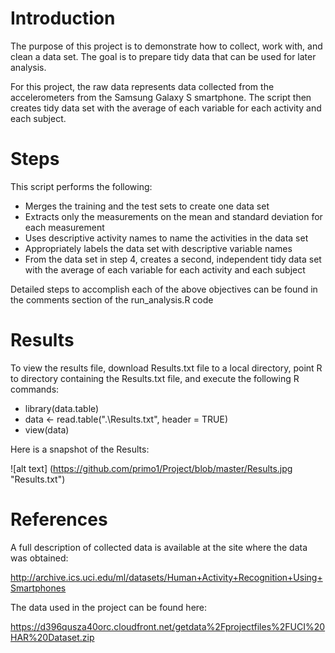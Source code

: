 
# Introduction

The purpose of this project is to demonstrate how to collect, work with, and clean a data set. The goal is to prepare tidy data that can be used for later analysis.  

For this project, the raw data represents data collected from the accelerometers from the Samsung Galaxy S smartphone. The script then creates tidy data set with 
the average of each variable for each activity and each subject.


# Steps

This script performs the following:

* Merges the training and the test sets to create one data set
* Extracts only the measurements on the mean and standard deviation for each measurement 
* Uses descriptive activity names to name the activities in the data set
* Appropriately labels the data set with descriptive variable names 
* From the data set in step 4, creates a second, independent tidy data set with the average of each variable for each activity and each subject

Detailed steps to accomplish each of the above objectives can be found in the comments section of the run_analysis.R code


# Results

To view the results file, download Results.txt file to a local directory, point R to directory containing the Results.txt file, and execute the following R commands:

* library(data.table)
* data <- read.table(".\\Results.txt", header = TRUE)
* view(data)

Here is a snapshot of the Results:

![alt text] (https://github.com/primo1/Project/blob/master/Results.jpg "Results.txt")


# References

A full description of collected data is available at the site where the data was obtained: 

http://archive.ics.uci.edu/ml/datasets/Human+Activity+Recognition+Using+Smartphones 

The data used in the project can be found here: 

https://d396qusza40orc.cloudfront.net/getdata%2Fprojectfiles%2FUCI%20HAR%20Dataset.zip 
